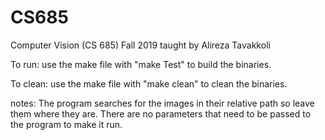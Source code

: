 # CS685
Computer Vision (CS 685) Fall 2019 taught by Alireza Tavakkoli

To run: 
use the make file with "make Test" to build the binaries. 

To clean:
use the make file with "make clean" to clean the binaries. 

notes: 
The program searches for the images in their relative path so leave them where they are. There are no parameters that need to be passed to the program to make it run. 
